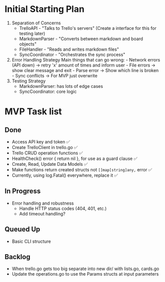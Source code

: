 # Initial Starting Plan

1. Separation of Concerns
    - TrelloAPI - "Talks to Trello's servers" (Create a interface for this for testing later)
    - MarkdownParser - "Converts between markdown and board objects"  
    - FileHandler - "Reads and writes markdown files"
    - SyncCoordinator - "Orchestrates the sync process"
2. Error Handling Strategy
    Main things that can go wrong:
        - Network errors (API down) → retry 'x' amount of times and inform user
        - File errors → show clear message and exit
        - Parse error → Show which line is broken
        - Sync conflicts → For MVP just overwrite
3. Testing Strategy
    - MarkdownParser: has lots of edge cases 
    - SyncCoordinator: core logic

# MVP Task list

## Done
- Access API key and token ✅
- Create TrelloClient in trello.go ✅
- Trello CRUD operation functions ✅
- HealthCheck() error { return nil }, for use as a guard clause ✅
- Create, Read, Update Data Models ✅
- Make functions return created structs not `[]map[string]any,` error ✅
- Currently, using log.Fatal() everywhere, replace it ✅

## In Progress
- Error handling and robustness
    - Handle HTTP status codes (404, 401, etc.)
    - Add timeout handling?

## Queued Up
- Basic CLI structure

## Backlog
- When trello.go gets too big separate into new dir/ with lists.go, cards.go
- Update the operations.go to use the Params structs at input parameters
